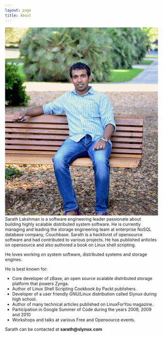 ```yaml
---
layout: page
title: About
---
```

![](/images/about.jpg)
Sarath Lakshman is a software engineering leader passionate about building highly scalable distributed system software.
He is currently managing and leading the storage engineering team at enterprise NoSQL database company, Couchbase.
Sarath is a hacktivist of opensource software and had contributed to various projects. He has published ariticles on
opensource and also authored a book on Linux shell scripting.

He loves working on system software, distributed systems and storage engines.

He is best known for:

* Core developer of zBase, an open source scalable distributed storage platform that powers Zynga.
* Author of Linux Shell Scripting Cookbook by Packt publishers.
* Developer of a user friendly GNU/Linux distribution called Slynux during high
  school.
* Author of many technical articles published on LinuxForYou magazine.
* Participation in Google Summer of Code during the years 2008, 2009 and 2010
* Workshops and talks at various Free and Opensource events.

Sarath can be contacted at **&#115;&#097;&#114;&#097;&#116;&#104;&#064;&#115;&#108;&#121;&#110;&#117;&#120;&#046;&#099;&#111;&#109;**
